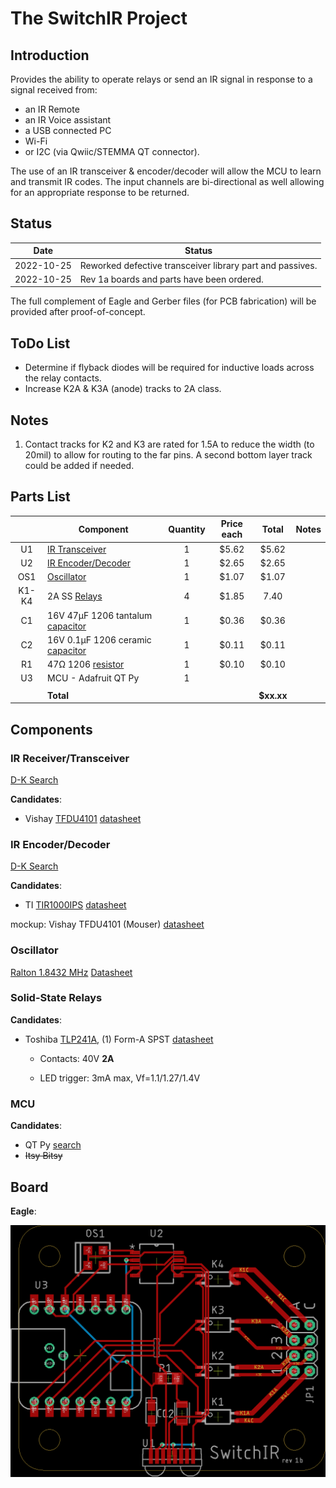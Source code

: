 # The SwitchIR Project

## Introduction

Provides the ability to operate relays or send an IR signal in response to a signal received from:

* an IR Remote
* an IR Voice assistant
* a USB connected PC
* Wi-Fi
* or I2C (via Qwiic/STEMMA QT connector).

The use of an IR transceiver & encoder/decoder will allow the MCU to learn and transmit IR codes. The input channels are bi-directional as well allowing for an appropriate response to be returned.

## Status

|    Date    | Status                                                    |
| :--------: | --------------------------------------------------------- |
| 2022-10-25 | Reworked defective transceiver library part and passives. |
| 2022-10-25 | Rev 1a boards and parts have been ordered.                |

The full complement of Eagle and Gerber files (for PCB fabrication) will be provided after proof-of-concept.

## ToDo List

* Determine if flyback diodes will be required for inductive loads across the relay contacts.
* Increase K2A & K3A (anode) tracks to 2A class.

## Notes

1. Contact tracks for K2 and K3 are rated for 1.5A to reduce the width (to 20mil) to allow for routing to the far pins. A second bottom layer track could be added if needed.

## Parts List

|       | Component                                                    | Quantity | Price each |   Total    | Notes |
| :---: | ------------------------------------------------------------ | :------: | :--------: | :--------: | ----- |
|  U1   | [IR Transceiver](https://www.digikey.com/short/1355hrb3)     |    1     |   $5.62    |   $5.62    |       |
|  U2   | [IR Encoder/Decoder](https://www.digikey.com/short/p2qnwtz0) |    1     |   $2.65    |   $2.65    |       |
|  OS1  | [Oscillator](https://www.digikey.com/short/chp5z3nb)         |    1     |   $1.07    |   $1.07    |       |
| K1-K4 | 2A SS [Relays](https://www.digikey.com/short/c07nbzqb)       |    4     |   $1.85    |    7.40    |       |
|  C1   | 16V 47µF 1206 tantalum [capacitor](https://www.digikey.com/short/nt979437) |    1     |   $0.36    |   $0.36    |       |
|  C2   | 16V 0.1µF 1206 ceramic [capacitor](https://www.digikey.com/short/2hbqb9fq) |    1     |   $0.11    |   $0.11    |       |
|  R1   | 47Ω 1206 [resistor](https://www.digikey.com/short/h57hp7z4)  |    1     |   $0.10    |   $0.10    |       |
|  U3   | MCU - Adafruit QT Py                                         |    1     |            |            |       |
|       |                                                              |          |            |            |       |
|       | **Total**                                                    |          |            | **$xx.xx** |       |

## Components

### IR Receiver/Transceiver

[D-K Search](https://www.digikey.com/short/qn58m0mh)

**Candidates**:

* Vishay [TFDU4101](https://www.digikey.com/short/vzrt1tnq) [datasheet](https://www.vishay.com/docs/81288/tfdu4101.pdf)

### IR Encoder/Decoder

[D-K Search](https://www.digikey.com/short/2fjh0cfm)

**Candidates**:

* TI [TIR1000IPS](https://www.digikey.com/short/4tt0fcq9) [datasheet](https://www.ti.com/lit/ds/symlink/tir1000.pdf?HQS=dis-dk-null-digikeymode-dsf-pf-null-wwe&ts=1665909863182&ref_url=https%253A%252F%252Fwww.ti.com%252Fgeneral%252Fdocs%252Fsuppproductinfo.tsp%253FdistId%253D10%2526gotoUrl%253Dhttps%253A%252F%252Fwww.ti.com%252Flit%252Fgpn%252Ftir1000)

mockup: Vishay TFDU4101 (Mouser) [datasheet](https://www.mouser.com/datasheet/2/427/tfdu4101-1766841.pdf)

### Oscillator

[Ralton 1.8432 MHz](https://www.digikey.com/short/88tr2mvc) [Datasheet](https://www.raltron.com/webproducts/specs/CLOCK_OSCILLATOR/CO4305-1.8432-EXT-T-TR.pdf)

### Solid-State Relays

**Candidates**:

* Toshiba [TLP241A](https://www.digikey.com/short/n23jdcpf), (1) Form-A SPST [datasheet](https://toshiba.semicon-storage.com/info/TLP241A_datasheet_en_20200217.pdf?did=14237&prodName=TLP241A)

  * Contacts: 40V **2A**

  * LED trigger: 3mA max, Vf=1.1/1.27/1.4V

### MCU

**Candidates**:

* QT Py [search](https://www.adafruit.com/?q=qt+py&sort=BestMatch)
* ~~Itsy Bitsy~~

## Board

**Eagle**:

![board-top](hardware/board/board-top.png)

